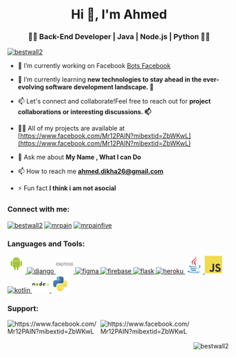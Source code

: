 <h1 align="center">Hi 👋, I'm Ahmed</h1>
<h3 align="center">👨‍💻 Back-End Developer | Java | Node.js | Python 👨‍💻</h3>

<p align="left"> <a href="https://github.com/ryo-ma/github-profile-trophy"><img src="https://github-profile-trophy.vercel.app/?username=bestwall2" alt="bestwall2" /></a> </p>

- 🔭 I’m currently working on Facebook [Bots Facebook](https://www.facebook.com/Mr12PAIN?mibextid=ZbWKwL)

- 🌱 I’m currently learning **new technologies to stay ahead in the ever-evolving software development landscape. 🌱**

- 📫 Let's connect and collaborate!Feel free to reach out for **project collaborations or interesting discussions. 📫**

- 👨‍💻 All of my projects are available at [https://www.facebook.com/Mr12PAIN?mibextid=ZbWKwL](https://www.facebook.com/Mr12PAIN?mibextid=ZbWKwL)

- 💬 Ask me about **My Name , What I can Do**

- 📫 How to reach me **ahmed.dikha26@gmail.com**

- ⚡ Fun fact **I think i am not asocial**

<h3 align="left">Connect with me:</h3>
<p align="left">
<a href="https://dev.to/bestwall2" target="blank"><img align="center" src="https://raw.githubusercontent.com/rahuldkjain/github-profile-readme-generator/master/src/images/icons/Social/devto.svg" alt="bestwall2" height="30" width="40" /></a>
<a href="https://fb.com/mrpain" target="blank"><img align="center" src="https://raw.githubusercontent.com/rahuldkjain/github-profile-readme-generator/master/src/images/icons/Social/facebook.svg" alt="mrpain" height="30" width="40" /></a>
<a href="https://instagram.com/mrpainfive" target="blank"><img align="center" src="https://raw.githubusercontent.com/rahuldkjain/github-profile-readme-generator/master/src/images/icons/Social/instagram.svg" alt="mrpainfive" height="30" width="40" /></a>
</p>

<h3 align="left">Languages and Tools:</h3>
<p align="left"> <a href="https://developer.android.com" target="_blank" rel="noreferrer"> <img src="https://raw.githubusercontent.com/devicons/devicon/master/icons/android/android-original-wordmark.svg" alt="android" width="40" height="40"/> </a> <a href="https://www.djangoproject.com/" target="_blank" rel="noreferrer"> <img src="https://cdn.worldvectorlogo.com/logos/django.svg" alt="django" width="40" height="40"/> </a> <a href="https://expressjs.com" target="_blank" rel="noreferrer"> <img src="https://raw.githubusercontent.com/devicons/devicon/master/icons/express/express-original-wordmark.svg" alt="express" width="40" height="40"/> </a> <a href="https://www.figma.com/" target="_blank" rel="noreferrer"> <img src="https://www.vectorlogo.zone/logos/figma/figma-icon.svg" alt="figma" width="40" height="40"/> </a> <a href="https://firebase.google.com/" target="_blank" rel="noreferrer"> <img src="https://www.vectorlogo.zone/logos/firebase/firebase-icon.svg" alt="firebase" width="40" height="40"/> </a> <a href="https://flask.palletsprojects.com/" target="_blank" rel="noreferrer"> <img src="https://www.vectorlogo.zone/logos/pocoo_flask/pocoo_flask-icon.svg" alt="flask" width="40" height="40"/> </a> <a href="https://heroku.com" target="_blank" rel="noreferrer"> <img src="https://www.vectorlogo.zone/logos/heroku/heroku-icon.svg" alt="heroku" width="40" height="40"/> </a> <a href="https://www.java.com" target="_blank" rel="noreferrer"> <img src="https://raw.githubusercontent.com/devicons/devicon/master/icons/java/java-original.svg" alt="java" width="40" height="40"/> </a> <a href="https://developer.mozilla.org/en-US/docs/Web/JavaScript" target="_blank" rel="noreferrer"> <img src="https://raw.githubusercontent.com/devicons/devicon/master/icons/javascript/javascript-original.svg" alt="javascript" width="40" height="40"/> </a> <a href="https://kotlinlang.org" target="_blank" rel="noreferrer"> <img src="https://www.vectorlogo.zone/logos/kotlinlang/kotlinlang-icon.svg" alt="kotlin" width="40" height="40"/> </a> <a href="https://nodejs.org" target="_blank" rel="noreferrer"> <img src="https://raw.githubusercontent.com/devicons/devicon/master/icons/nodejs/nodejs-original-wordmark.svg" alt="nodejs" width="40" height="40"/> </a> <a href="https://www.python.org" target="_blank" rel="noreferrer"> <img src="https://raw.githubusercontent.com/devicons/devicon/master/icons/python/python-original.svg" alt="python" width="40" height="40"/> </a> </p>


<h3 align="left">Support:</h3>
<p><a href="https://www.buymeacoffee.com/https://www.facebook.com/Mr12PAIN?mibextid=ZbWKwL"> <img align="left" src="https://cdn.buymeacoffee.com/buttons/v2/default-yellow.png" height="50" width="210" alt="https://www.facebook.com/Mr12PAIN?mibextid=ZbWKwL" /></a><a href="https://ko-fi.com/https://www.facebook.com/Mr12PAIN?mibextid=ZbWKwL"> <img align="left" src="https://cdn.ko-fi.com/cdn/kofi3.png?v=3" height="50" width="210" alt="https://www.facebook.com/Mr12PAIN?mibextid=ZbWKwL" /></a></p><br><br>


<p><img align="center" src="https://github-readme-stats.vercel.app/api/top-langs?username=bestwall2&show_icons=true&locale=en&layout=compact" alt="bestwall2" /></p>

